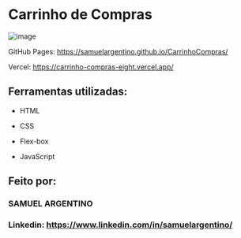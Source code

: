 # Carrinho de Compras

![image](https://github.com/user-attachments/assets/10333f31-a660-4eb7-ac82-ac535ff0a755)

GitHub Pages: https://samuelargentino.github.io/CarrinhoCompras/

Vercel: https://carrinho-compras-eight.vercel.app/

## Ferramentas utilizadas:

* HTML

* CSS

* Flex-box

* JavaScript
  

## Feito por:

### SAMUEL ARGENTINO

### Linkedin: https://www.linkedin.com/in/samuelargentino/
